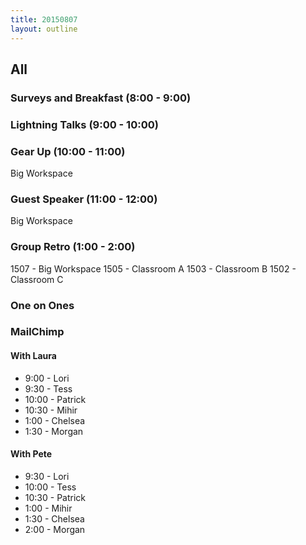 ```yaml
---
title: 20150807
layout: outline
---
```



## All

### Surveys and Breakfast (8:00 - 9:00)

### Lightning Talks (9:00 - 10:00)

### Gear Up (10:00 - 11:00) 

Big Workspace

### Guest Speaker (11:00 - 12:00)

Big Workspace

### Group Retro (1:00 - 2:00)

1507 - Big Workspace
1505 - Classroom A
1503 - Classroom B
1502 - Classroom C

### One on Ones


### MailChimp

#### With Laura

* 9:00 - Lori
* 9:30 - Tess
* 10:00 - Patrick
* 10:30 - Mihir
* 1:00 - Chelsea
* 1:30 - Morgan

#### With Pete

* 9:30 - Lori
* 10:00 - Tess
* 10:30 - Patrick
* 1:00 - Mihir
* 1:30 - Chelsea
* 2:00 - Morgan
